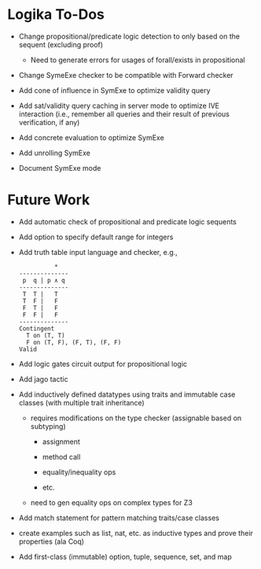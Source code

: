 Logika To-Dos
=============

* Change propositional/predicate logic detection to only based on the
  sequent (excluding proof)
  
  - Need to generate errors for usages of forall/exists in propositional
  
* Change SymeExe checker to be compatible with Forward checker

* Add cone of influence in SymExe to optimize validity query

* Add sat/validity query caching in server mode to optimize IVE
  interaction (i.e., remember all queries and their result of previous
  verification, if any)

* Add concrete evaluation to optimize SymExe

* Add unrolling SymExe

* Document SymExe mode 


Future Work
===========

* Add automatic check of propositional and predicate logic sequents

* Add option to specify default range for integers

* Add truth table input language and checker, e.g.,

  ```
            *
  -------------- 
   p  q | p ∧ q 
  --------------
   T  T |   T  
   T  F |   F
   F  T |   F
   F  F |   F
  --------------
  Contingent
    T on (T, T)
    F on (T, F), (F, T), (F, F)
  Valid
  ```
  
* Add logic gates circuit output for propositional logic 

* Add jago tactic

* Add inductively defined datatypes using traits and immutable case classes (with multiple trait inheritance)
 
  * requires modifications on the type checker (assignable based on subtyping)
  
    * assignment
    
    * method call
    
    * equality/inequality ops
    
    * etc.
    
  * need to gen equality ops on complex types for Z3
    
* Add match statement for pattern matching traits/case classes

* create examples such as list, nat, etc. as inductive types and prove their properties (ala Coq)

* Add first-class (immutable) option, tuple, sequence, set, and map
